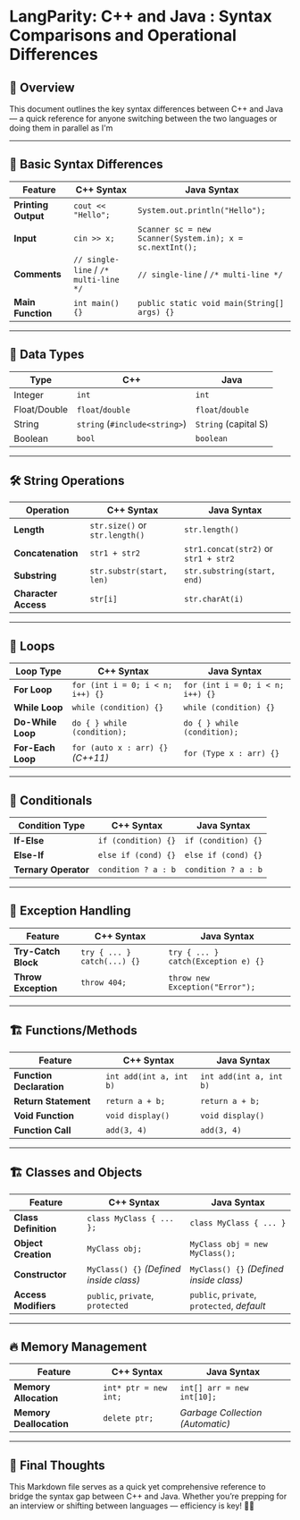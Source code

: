 # LangParity: C++ and Java : Syntax Comparisons and Operational Differences

## 🎯 Overview
This document outlines the key syntax differences between C++ and Java — a quick reference for anyone switching between the two languages or doing them in parallel as I'm

---

## 🔧 Basic Syntax Differences

| Feature            | C++ Syntax               | Java Syntax               |
|--------------------|--------------------------|---------------------------|
| **Printing Output** | `cout << "Hello";`       | `System.out.println("Hello");` |
| **Input**           | `cin >> x;`              | `Scanner sc = new Scanner(System.in); x = sc.nextInt();` |
| **Comments**       | `// single-line` / `/* multi-line */` | `// single-line` / `/* multi-line */` |
| **Main Function**   | `int main() {}`          | `public static void main(String[] args) {}` |

---

## 🔢 Data Types

| Type         | C++    | Java    |
|--------------|--------|---------|
| Integer      | `int`  | `int`   |
| Float/Double | `float`/`double` | `float`/`double` |
| String       | `string` (`#include<string>`) | `String` (capital S) |
| Boolean      | `bool` | `boolean` |

---

## 🛠️ String Operations

| Operation        | C++ Syntax            | Java Syntax              |
|------------------|-----------------------|--------------------------|
| **Length**        | `str.size()` or `str.length()` | `str.length()`           |
| **Concatenation** | `str1 + str2`         | `str1.concat(str2)` or `str1 + str2` |
| **Substring**     | `str.substr(start, len)` | `str.substring(start, end)` |
| **Character Access** | `str[i]`           | `str.charAt(i)`          |

---

## 🔄 Loops

| Loop Type         | C++ Syntax                         | Java Syntax                         |
|-------------------|-----------------------------------|------------------------------------|
| **For Loop**       | `for (int i = 0; i < n; i++) {}`   | `for (int i = 0; i < n; i++) {}`    |
| **While Loop**     | `while (condition) {}`            | `while (condition) {}`              |
| **Do-While Loop**  | `do { } while (condition);`       | `do { } while (condition);`         |
| **For-Each Loop**  | `for (auto x : arr) {}` *(C++11)* | `for (Type x : arr) {}`             |

---

## 🧠 Conditionals

| Condition Type     | C++ Syntax          | Java Syntax         |
|--------------------|---------------------|---------------------|
| **If-Else**         | `if (condition) {}` | `if (condition) {}` |
| **Else-If**         | `else if (cond) {}` | `else if (cond) {}` |
| **Ternary Operator**| `condition ? a : b` | `condition ? a : b` |

---

## 🚀 Exception Handling

| Feature            | C++ Syntax                 | Java Syntax                    |
|--------------------|----------------------------|-------------------------------|
| **Try-Catch Block** | `try { ... } catch(...) {}` | `try { ... } catch(Exception e) {}` |
| **Throw Exception** | `throw 404;`               | `throw new Exception("Error");`    |

---

## 🏗️ Functions/Methods

| Feature        | C++ Syntax                     | Java Syntax                        |
|----------------|--------------------------------|-----------------------------------|
| **Function Declaration** | `int add(int a, int b)`     | `int add(int a, int b)`               |
| **Return Statement** | `return a + b;`              | `return a + b;`                      |
| **Void Function**    | `void display()`             | `void display()`                     |
| **Function Call**    | `add(3, 4)`                  | `add(3, 4)`                          |

---

## 🏗️ Classes and Objects

| Feature            | C++ Syntax                                   | Java Syntax                                     |
|--------------------|----------------------------------------------|--------------------------------------------------|
| **Class Definition** | `class MyClass { ... };`                    | `class MyClass { ... }`                           |
| **Object Creation** | `MyClass obj;`                               | `MyClass obj = new MyClass();`                    |
| **Constructor**    | `MyClass() {}` *(Defined inside class)*       | `MyClass() {}` *(Defined inside class)*           |
| **Access Modifiers** | `public`, `private`, `protected`            | `public`, `private`, `protected`, *default*       |

---

## 🔥 Memory Management

| Feature          | C++ Syntax                      | Java Syntax                    |
|------------------|---------------------------------|-------------------------------|
| **Memory Allocation** | `int* ptr = new int;`          | `int[] arr = new int[10];`     |
| **Memory Deallocation** | `delete ptr;`                | *Garbage Collection (Automatic)* |

---

## 🎉 Final Thoughts
This Markdown file serves as a quick yet comprehensive reference to bridge the syntax gap between C++ and Java. Whether you’re prepping for an interview or shifting between languages — efficiency is key! 🚀✨

